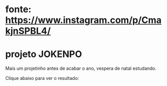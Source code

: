 # fonte: https://www.instagram.com/p/CmakjnSPBL4/

# projeto JOKENPO

Mais um projetinho antes de acabar o ano, vespera de natal estudando.

Clique abaixo para ver o resultado:

